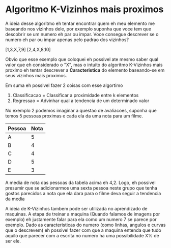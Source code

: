 # Algoritmo K-Vizinhos mais proximos

A ideia desse algoritmo eh tentar encontrar quem eh meu elemento me baseando nos vizinhos dele, por exemplo suponha que voce tem que descobrir se um numero eh par ou impar. Voce consegue descrever se o numero eh par ou impar apenas pelo padrao dos vizinhos?

[1,3,X,7,9]
[2,4,X,8,10]

Obvio que esse exemplo que coloquei eh possivel ate mesmo saber qual valor que eh considerado o "X", mas o intuito do algoritmo K-Vizinhos mais proximo eh tentar descrever a **Caracteristica** do elemento baseando-se em seus vizinhos mais proximos.

Em suma eh possivel fazer 2 coisas com esse algortimo

1. Classificacao = Classificar a proximidade entre k elementos
2. Regressao = Advinhar qual a tendencia de um determinado valor

No exemplo 2 podemos imaginar a questao de avaliacoes, suponha que temos 5 pessoas proximas e cada ela da uma nota para um filme.

|Pessoa |Nota | 
|-------|-----|
|A      |5    |
|B      |4    |
|C 	    |4    |
|D 	    |5    |
|E 	    |3    |

A media de nota das pessoas da tabela acima eh 4,2. Logo, eh possivel presumir que se adicionarmos uma sexta pessoa neste grupo que tenha gostos parecidos a nota que ela dara para o filme deva seguir a tendencia da media

A ideia de K-Vizinhos tambem pode ser utilizada no aprendizado de maquinas.
A etapa de treinar a maquina (Quando falamos de imagens por exemplo) eh justamente falar para ela como um numero 7 se parece por exemplo. Dado as caracteristicas do numero (como linhas, angulos e curvas que o descrevem) eh possivel fazer com que a maquina entenda que tudo aquilo que parecer com a escrita no numero ha uma possibilidade X% de ser ele.